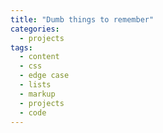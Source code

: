 ```yaml
---
title: "Dumb things to remember"
categories:
  - projects
tags:
  - content
  - css
  - edge case
  - lists
  - markup
  - projects
  - code
---
```

[comment]: <> (DO NOT MODIFY)
[comment]: <> (This markdown file is automatically generated by the project https://github.com/Gamma-Software/DumbThingsToRemember)
